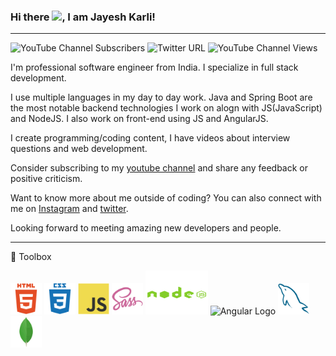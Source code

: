 ### Hi there <img src="https://raw.githubusercontent.com/MartinHeinz/MartinHeinz/master/wave.gif" width="30px">, I am Jayesh Karli! 

---

![YouTube Channel Subscribers](https://img.shields.io/youtube/channel/subscribers/UCBx3lI4R6bRGJhbiu4A_uCA?label=People%20subscribed%20to%20my%20YT%20channel&style=social)
![Twitter URL](https://img.shields.io/twitter/url?label=My%20Twitter%20&style=social&url=https%3A%2F%2Ftwitter.com%2FJayeshKarli)
![YouTube Channel Views](https://img.shields.io/youtube/channel/views/UCBx3lI4R6bRGJhbiu4A_uCA?label=Total%20views%20on%20my%20channel)

I'm professional software engineer from India. I specialize in full stack development. 

I use multiple languages in my day to day work. Java and Spring Boot are the most notable backend technologies I work on alogn with JS(JavaScript) and NodeJS. I also work on front-end using JS and AngularJS.

I create programming/coding content, I have videos about interview questions and web development. 

Consider subscribing to my [youtube channel](https://www.youtube.com/channel/UCBx3lI4R6bRGJhbiu4A_uCA) and share any feedback or positive criticism.

Want to know more about me outside of coding? 
You can also connect with me on [Instagram](https://www.instagram.com/jrk4real) and [twitter](https://twitter.com/JayeshKarli).

Looking forward to meeting amazing new developers and people.


---
🧰 Toolbox

<img src="https://github.com/devicons/devicon/blob/master/icons/html5/html5-plain-wordmark.svg" height="50" width="50" alt="HTML Logo" /> <img src="https://github.com/devicons/devicon/blob/master/icons/css3/css3-plain-wordmark.svg" height="50" width="50" alt="CSS Logo" />  <img src="https://github.com/devicons/devicon/blob/master/icons/javascript/javascript-original.svg" height="50" width="50" alt="JavaScript Logo" /> <img src="https://github.com/devicons/devicon/blob/master/icons/sass/sass-original.svg" height="50" width="50" alt="Sassy CSS Logo" /> <img src="https://github.com/devicons/devicon/blob/master/icons/nodejs/nodejs-plain-wordmark.svg" height="70" width="100" alt="nodejs Logo" /> <img src="https://seeklogo.com/images/A/angular-logo-6EB930C68B-seeklogo.com.png" height="50" width="100" alt="Angular Logo" /> <img src="https://github.com/devicons/devicon/blob/master/icons/mysql/mysql-original.svg" height="50" width="50" alt="MySQL Logo" /> <img src="https://github.com/devicons/devicon/blob/master/icons/mongodb/mongodb-original.svg" height="50" width="50" />

<!--
**kjammes/kjammes** is a ✨ _special_ ✨ repository because its `README.md` (this file) appears on your GitHub profile.

Here are some ideas to get you started:

- 🔭 I’m currently working on ...
- 🌱 I’m currently learning ...
- 👯 I’m looking to collaborate on ...
- 🤔 I’m looking for help with ...
- 💬 Ask me about ...
- 📫 How to reach me: ...
- 😄 Pronouns: ...
- ⚡ Fun fact: ...
-->
